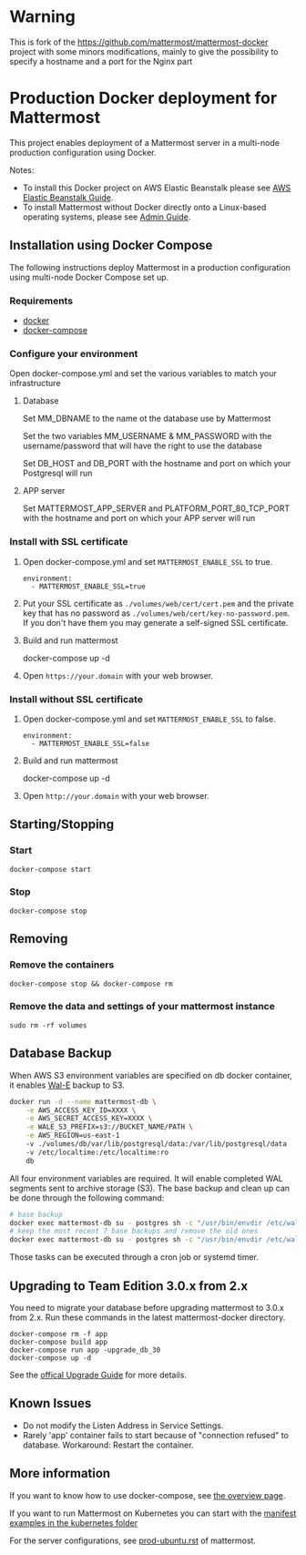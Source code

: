 # Warning

This is fork of the https://github.com/mattermost/mattermost-docker project with some minors modifications, mainly to give the possibility to specify a hostname and a port for the Nginx part

# Production Docker deployment for Mattermost

This project enables deployment of a Mattermost server in a multi-node production configuration using Docker. 

Notes: 
- To install this Docker project on AWS Elastic Beanstalk please see [AWS Elastic Beanstalk Guide](./README.aws.md).
- To install Mattermost without Docker directly onto a Linux-based operating systems, please see [Admin Guide](https://docs.mattermost.com/guides/administrator.html#installing-mattermost).

## Installation using Docker Compose 

The following instructions deploy Mattermost in a production configuration using multi-node Docker Compose set up. 

### Requirements

* [docker]
* [docker-compose]

### Configure your environment

Open docker-compose.yml and set the various variables to match your infrastructure

1. Database

   Set MM_DBNAME to the name ot the database use by Mattermost
   
   Set the two variables MM_USERNAME & MM_PASSWORD with the username/password that will have the right to use the database
   
   Set DB_HOST and DB_PORT with the hostname and port on which your Postgresql will run

2. APP server

   Set MATTERMOST_APP_SERVER and PLATFORM_PORT_80_TCP_PORT with the hostname and port on which your APP server will run

### Install with SSL certificate

1. Open docker-compose.yml and set `MATTERMOST_ENABLE_SSL` to true.

    ```
    environment:
      - MATTERMOST_ENABLE_SSL=true
    ```

2. Put your SSL certificate as `./volumes/web/cert/cert.pem` and the private key that has
   no password as `./volumes/web/cert/key-no-password.pem`. If you don't have
   them you may generate a self-signed SSL certificate.

3. Build and run mattermost

    docker-compose up -d

4. Open `https://your.domain` with your web browser.

### Install without SSL certificate

1. Open docker-compose.yml and set `MATTERMOST_ENABLE_SSL` to false.

    ```
    environment:
      - MATTERMOST_ENABLE_SSL=false
    ```
    
2. Build and run mattermost

    docker-compose up -d

3. Open `http://your.domain` with your web browser.

## Starting/Stopping

### Start

    docker-compose start

### Stop

    docker-compose stop

## Removing

### Remove the containers

    docker-compose stop && docker-compose rm

### Remove the data and settings of your mattermost instance

    sudo rm -rf volumes

## Database Backup

When AWS S3 environment variables are specified on db docker container, it enables [Wal-E](https://github.com/wal-e/wal-e) backup to S3.

```bash
docker run -d --name mattermost-db \
    -e AWS_ACCESS_KEY_ID=XXXX \
    -e AWS_SECRET_ACCESS_KEY=XXXX \
    -e WALE_S3_PREFIX=s3://BUCKET_NAME/PATH \
    -e AWS_REGION=us-east-1
    -v ./volumes/db/var/lib/postgresql/data:/var/lib/postgresql/data
    -v /etc/localtime:/etc/localtime:ro
    db
```

All four environment variables are required. It will enable completed WAL segments sent to archive storage (S3). The base backup and clean up can be done through the following command:

```bash
# base backup
docker exec mattermost-db su - postgres sh -c "/usr/bin/envdir /etc/wal-e.d/env /usr/local/bin/wal-e backup-push /var/lib/postgresql/data"
# keep the most recent 7 base backups and remove the old ones
docker exec mattermost-db su - postgres sh -c "/usr/bin/envdir /etc/wal-e.d/env /usr/local/bin/wal-e delete --confirm retain 7"
```
Those tasks can be executed through a cron job or systemd timer.

## Upgrading to Team Edition 3.0.x from 2.x

You need to migrate your database before upgrading mattermost to 3.0.x from
2.x. Run these commands in the latest mattermost-docker directory.

    docker-compose rm -f app
    docker-compose build app
    docker-compose run app -upgrade_db_30
    docker-compose up -d

See the [offical Upgrade Guide](http://docs.mattermost.com/administration/upgrade.html) for more details.

## Known Issues

* Do not modify the Listen Address in Service Settings.
* Rarely 'app' container fails to start because of "connection refused" to
  database. Workaround: Restart the container.

## More information

If you want to know how to use docker-compose, see [the overview
page](https://docs.docker.com/compose).

If you want to run Mattermost on Kubernetes you can start with the [manifest examples in the kubernetes folder](contrib/kubernetes/README.md)

For the server configurations, see [prod-ubuntu.rst] of mattermost.

[docker]: http://docs.docker.com/engine/installation/
[docker-compose]: https://docs.docker.com/compose/install/
[prod-ubuntu.rst]: https://docs.mattermost.com/install/install-ubuntu-1404.html
